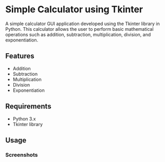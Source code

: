 # Simple Calculator using Tkinter

A simple calculator GUI application developed using the Tkinter library in Python. This calculator allows the user to perform basic mathematical operations such as addition, subtraction, multiplication, division, and exponentiation.

## Features

- Addition
- Subtraction
- Multiplication
- Division
- Exponentiation

## Requirements

- Python 3.x
- Tkinter library

## Usage
### Screenshots

